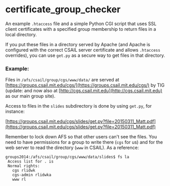 # certificate_group_checker

An example `.htaccess` file and a simple Python CGI script that uses
SSL client certificates with a specified group membership to return
files in a local directory.

If you put these files in a directory served by Apache (and Apache is
configured with the correct CSAIL server certificate and allows
`.htaccess` overrides), you can use `get.py` as a secure way to get
files in that directory.

### Example:

Files in `/afs/csail/group/cgs/www/data/` are served at
[https://groups.csail.mit.edu/cgs/](https://groups.csail.mit.edu/cgs/)
by TIG (update: and now also at
[http://cgs.csail.mit.edu](http://cgs.csail.mit.edu) as our main group
site).

Access to files in the `slides` subdirectory is done by using
`get.py`, for instance:

[https://groups.csail.mit.edu/cgs/slides/get.py?file=20150311_Matt.pdf](https://groups.csail.mit.edu/cgs/slides/get.py?file=20150311_Matt.pdf)

Remember to lock down AFS so that other users can't see the files.
You need to have permissions for a group to write there (`cgs` for us)
and for the web server to read the directory (`www` in CSAIL).  As a
reference:

    groups2014:/afs/csail/group/cgs/www/data/slides$ fs la
     Access list for . is
     Normal rights:
       cgs rlidwk
       cgs-admin rlidwka
       www rl


